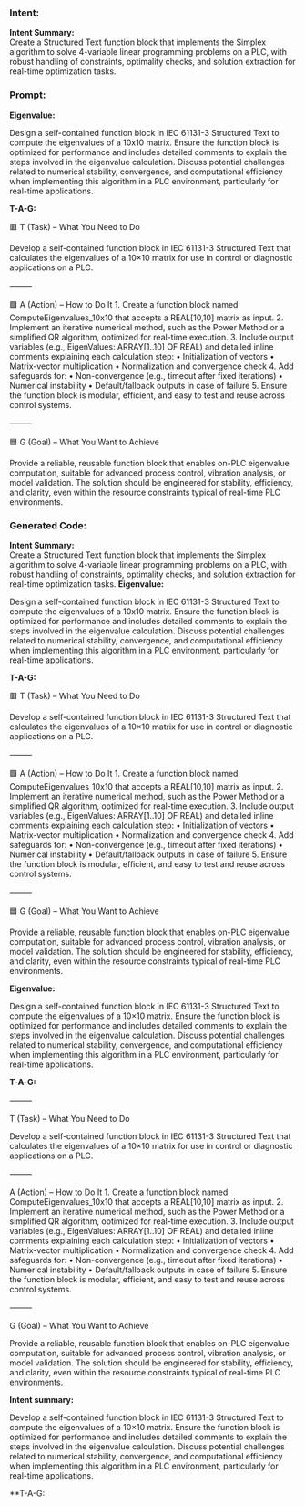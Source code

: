 ### Intent:
**Intent Summary:**  
Create a Structured Text function block that implements the Simplex algorithm to solve 4-variable linear programming problems on a PLC, with robust handling of constraints, optimality checks, and solution extraction for real-time optimization tasks.

### Prompt:
**Eigenvalue:**

Design a self-contained function block in IEC 61131-3 Structured Text to compute the eigenvalues of a 10x10 matrix. Ensure the function block is optimized for performance and includes detailed comments to explain the steps involved in the eigenvalue calculation. Discuss potential challenges related to numerical stability, convergence, and computational efficiency when implementing this algorithm in a PLC environment, particularly for real-time applications.

**T-A-G:**

🟥 T (Task) – What You Need to Do

Develop a self-contained function block in IEC 61131-3 Structured Text that calculates the eigenvalues of a 10×10 matrix for use in control or diagnostic applications on a PLC.

⸻

🟩 A (Action) – How to Do It
	1.	Create a function block named ComputeEigenvalues_10x10 that accepts a REAL[10,10] matrix as input.
	2.	Implement an iterative numerical method, such as the Power Method or a simplified QR algorithm, optimized for real-time execution.
	3.	Include output variables (e.g., EigenValues: ARRAY[1..10] OF REAL) and detailed inline comments explaining each calculation step:
	•	Initialization of vectors
	•	Matrix-vector multiplication
	•	Normalization and convergence check
	4.	Add safeguards for:
	•	Non-convergence (e.g., timeout after fixed iterations)
	•	Numerical instability
	•	Default/fallback outputs in case of failure
	5.	Ensure the function block is modular, efficient, and easy to test and reuse across control systems.

⸻

🟦 G (Goal) – What You Want to Achieve

Provide a reliable, reusable function block that enables on-PLC eigenvalue computation, suitable for advanced process control, vibration analysis, or model validation. The solution should be engineered for stability, efficiency, and clarity, even within the resource constraints typical of real-time PLC environments.

### Generated Code:
**Intent Summary:**  
Create a Structured Text function block that implements the Simplex algorithm to solve 4-variable linear programming problems on a PLC, with robust handling of constraints, optimality checks, and solution extraction for real-time optimization tasks.
**Eigenvalue:**

Design a self-contained function block in IEC 61131-3 Structured Text to compute the eigenvalues of a 10x10 matrix. Ensure the function block is optimized for performance and includes detailed comments to explain the steps involved in the eigenvalue calculation. Discuss potential challenges related to numerical stability, convergence, and computational efficiency when implementing this algorithm in a PLC environment, particularly for real-time applications.

**T-A-G:**

🟥 T (Task) – What You Need to Do

Develop a self-contained function block in IEC 61131-3 Structured Text that calculates the eigenvalues of a 10×10 matrix for use in control or diagnostic applications on a PLC.

⸻

🟩 A (Action) – How to Do It
	1.	Create a function block named ComputeEigenvalues_10x10 that accepts a REAL[10,10] matrix as input.
	2.	Implement an iterative numerical method, such as the Power Method or a simplified QR algorithm, optimized for real-time execution.
	3.	Include output variables (e.g., EigenValues: ARRAY[1..10] OF REAL) and detailed inline comments explaining each calculation step:
	•	Initialization of vectors
	•	Matrix-vector multiplication
	•	Normalization and convergence check
	4.	Add safeguards for:
	•	Non-convergence (e.g., timeout after fixed iterations)
	•	Numerical instability
	•	Default/fallback outputs in case of failure
	5.	Ensure the function block is modular, efficient, and easy to test and reuse across control systems.

⸻

🟦 G (Goal) – What You Want to Achieve

Provide a reliable, reusable function block that enables on-PLC eigenvalue computation, suitable for advanced process control, vibration analysis, or model validation. The solution should be engineered for stability, efficiency, and clarity, even within the resource constraints typical of real-time PLC environments.  

**Eigenvalue:**

Design a self-contained function block in IEC 61131-3 Structured Text to compute the eigenvalues of a 10×10 matrix. Ensure the function block is optimized for performance and includes detailed comments to explain the steps involved in the eigenvalue calculation. Discuss potential challenges related to numerical stability, convergence, and computational efficiency when implementing this algorithm in a PLC environment, particularly for real-time applications.

**T-A-G:**

⸻

T (Task) – What You Need to Do

Develop a self-contained function block in IEC 61131-3 Structured Text that calculates the eigenvalues of a 10×10 matrix for use in control or diagnostic applications on a PLC.

⸻

A (Action) – How to Do It
	1.	Create a function block named ComputeEigenvalues_10x10 that accepts a REAL[10,10] matrix as input.
	2.	Implement an iterative numerical method, such as the Power Method or a simplified QR algorithm, optimized for real-time execution.
	3.	Include output variables (e.g., EigenValues: ARRAY[1..10] OF REAL) and detailed inline comments explaining each calculation step:
	•	Initialization of vectors
	•	Matrix-vector multiplication
	•	Normalization and convergence check
	4.	Add safeguards for:
	•	Non-convergence (e.g., timeout after fixed iterations)
	•	Numerical instability
	•	Default/fallback outputs in case of failure
	5.	Ensure the function block is modular, efficient, and easy to test and reuse across control systems.

⸻

G (Goal) – What You Want to Achieve

Provide a reliable, reusable function block that enables on-PLC eigenvalue computation, suitable for advanced process control, vibration analysis, or model validation. The solution should be engineered for stability, efficiency, and clarity, even within the resource constraints typical of real-time PLC environments.

**Intent summary:**

Develop a self-contained function block in IEC 61131-3 Structured Text to compute the eigenvalues of a 10×10 matrix. Ensure the function block is optimized for performance and includes detailed comments to explain the steps involved in the eigenvalue calculation. Discuss potential challenges related to numerical stability, convergence, and computational efficiency when implementing this algorithm in a PLC environment, particularly for real-time applications.

**T-A-G:
